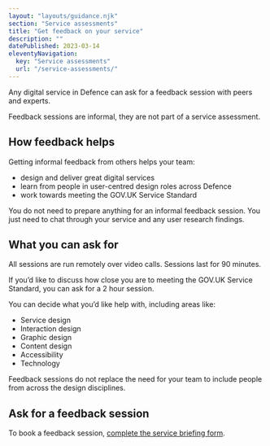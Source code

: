 ```yaml
---
layout: "layouts/guidance.njk"
section: "Service assessments"
title: "Get feedback on your service"
description: ""
datePublished: 2023-03-14
eleventyNavigation:
  key: "Service assessments"
  url: "/service-assessments/"
---
```


Any digital service in Defence can ask for a feedback session with peers and experts. 

Feedback sessions are informal, they are not part of a service assessment. 

## How feedback helps 

Getting informal feedback from others helps your team: 

- design and deliver great digital services
- learn from people in user-centred design roles across Defence
- work towards meeting the GOV.UK Service Standard

You do not need to prepare anything for an informal feedback session. You just need to chat through your service and any user research findings. 

## What you can ask for 

All sessions are run remotely over video calls. Sessions last for 90 minutes. 

If you’d like to discuss how close you are to meeting the GOV.UK Service Standard, you can ask for a 2 hour session. 

You can decide what you’d like help with, including areas like: 

- Service design
- Interaction design
- Graphic design
- Content design
- Accessibility
- Technology

Feedback sessions do not replace the need for your team to include people from across the design disciplines.

## Ask for a feedback session 

To book a feedback session, [complete the service briefing form]().




